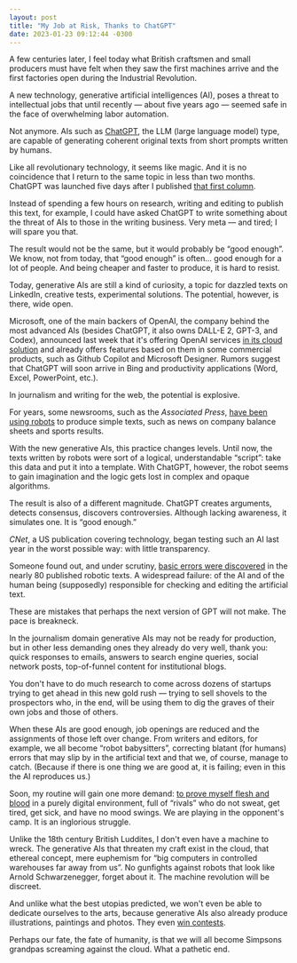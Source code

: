```yaml
---
layout: post
title: "My Job at Risk, Thanks to ChatGPT"
date: 2023-01-23 09:12:44 -0300
--- 
```

A few centuries later, I feel today what British craftsmen and small producers must have felt when they saw the first machines arrive and the first factories open during the Industrial Revolution.

A new technology, generative artificial intelligences (AI), poses a threat to intellectual jobs that until recently — about five years ago — seemed safe in the face of overwhelming labor automation.

Not anymore. AIs such as [ChatGPT](https://openai.com/blog/chatgpt/), the LLM (large language model) type, are capable of generating coherent original texts from short prompts written by humans.

Like all revolutionary technology, it seems like magic. And it is no coincidence that I return to the same topic in less than two months. ChatGPT was launched five days after I published [that first column](https://notes.ghed.in/posts/2022/content-machine-revolution/).

Instead of spending a few hours on research, writing and editing to publish this text, for example, I could have asked ChatGPT to write something about the threat of AIs to those in the writing business. Very meta — and tired; I will spare you that.

The result would not be the same, but it would probably be “good enough”. We know, not from today, that “good enough” is often… good enough for a lot of people. And being cheaper and faster to produce, it is hard to resist.

Today, generative AIs are still a kind of curiosity, a topic for dazzled texts on LinkedIn, creative tests, experimental solutions. The potential, however, is there, wide open.

Microsoft, one of the main backers of OpenAI, the company behind the most advanced AIs (besides ChatGPT, it also owns DALL-E 2, GPT-3, and Codex), announced last week that it's offering OpenAI services [in its cloud solution](https://www.bloomberg.com/news/articles/2023-01-17/microsoft-azure-to-add-chatgpt-to-cloud-services) and already offers features based on them in some commercial products, such as Github Copilot and Microsoft Designer. Rumors suggest that ChatGPT will soon arrive in Bing and productivity applications (Word, Excel, PowerPoint, etc.).

In journalism and writing for the web, the potential is explosive.

For years, some newsrooms, such as the _Associated Press_, [have been using robots](https://www.theverge.com/2015/1/29/7939067/ap-journalism-automation-robots-financial-reporting) to produce simple texts, such as news on company balance sheets and sports results.

With the new generative AIs, this practice changes levels. Until now, the texts written by robots were sort of a logical, understandable “script”: take this data and put it into a template. With ChatGPT, however, the robot seems to gain imagination and the logic gets lost in complex and opaque algorithms.

The result is also of a different magnitude. ChatGPT creates arguments, detects consensus, discovers controversies. Although lacking awareness, it simulates one. It is “good enough.”

_CNet_, a US publication covering technology, began testing such an AI last year in the worst possible way: with little transparency.

Someone found out, and under scrutiny, [basic errors were discovered](https://futurism.com/cnet-ai-errors) in the nearly 80 published robotic texts. A widespread failure: of the AI and of the human being (supposedly) responsible for checking and editing the artificial text.

These are mistakes that perhaps the next version of GPT will not make. The pace is breakneck.

In the journalism domain generative AIs may not be ready for production, but in other less demanding ones they already do very well, thank you: quick responses to emails, answers to search engine queries, social network posts, top-of-funnel content for institutional blogs.

You don't have to do much research to come across dozens of startups trying to get ahead in this new gold rush — trying to sell shovels to the prospectors who, in the end, will be using them to dig the graves of their own jobs and those of others.

When these AIs are good enough, job openings are reduced and the assignments of those left over change. From writers and editors, for example, we all become “robot babysitters”, correcting blatant (for humans) errors that may slip by in the artificial text and that we, of course, manage to catch. (Because if there is one thing we are good at, it is failing; even in this the AI reproduces us.)

Soon, my routine will gain one more demand: [to prove myself flesh and blood](https://maggieappleton.com/ai-dark-forest) in a purely digital environment, full of “rivals” who do not sweat, get tired, get sick, and have no mood swings. We are playing in the opponent's camp. It is an inglorious struggle.

Unlike the 18th century British Luddites, I don't even have a machine to wreck. The generative AIs that threaten my craft exist in the cloud, that ethereal concept, mere euphemism for “big computers in controlled warehouses far away from us”. No gunfights against robots that look like Arnold Schwarzenegger, forget about it. The machine revolution will be discreet.

And unlike what the best utopias predicted, we won't even be able to dedicate ourselves to the arts, because generative AIs also already produce illustrations, paintings and photos. They even [win contests](https://www.vice.com/en/article/bvmvqm/an-ai-generated-artwork-won-first-place-at-a-state-fair-fine-arts-competition-and-artists-are-pissed).

Perhaps our fate, the fate of humanity, is that we will all become Simpsons grandpas screaming against the cloud. What a pathetic end.